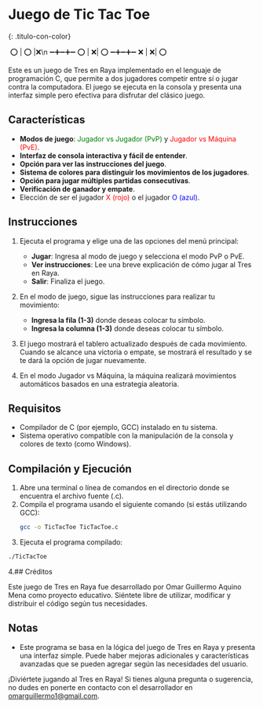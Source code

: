 # Juego de Tic Tac Toe
{: .titulo-con-color}

<style>
.titulo-con-color {
    font-size: 24px;
    font-weight: bold;
}
.titulo-verde {
    color: green;
}
.titulo-rojo {
    color: red;
}
.titulo-azul {
    color: blue;
}
</style>

⁣        ⭕ | ⭕ |❌\n
        ➖➕➖➕➖
        ⭕ |⁣ ❌| ⭕
        ➖➕➖➕➖
        ❌ | ❌| ⭕

Este es un juego de Tres en Raya implementado en el lenguaje de programación C, que permite a dos jugadores competir entre sí o jugar contra la computadora. El juego se ejecuta en la consola y presenta una interfaz simple pero efectiva para disfrutar del clásico juego.

## Características

- **Modos de juego**: <span style="color: green;">Jugador vs Jugador (PvP)</span> y <span style="color: red;">Jugador vs Máquina (PvE)</span>.
- **Interfaz de consola interactiva y fácil de entender**.
- **Opción para ver las instrucciones del juego**.
- **Sistema de colores para distinguir los movimientos de los jugadores**.
- **Opción para jugar múltiples partidas consecutivas**.
- **Verificación de ganador y empate**.
- Elección de ser el jugador <span style="color: red;">X (rojo)</span> o el jugador <span style="color: blue;">O (azul)</span>.

## Instrucciones

1. Ejecuta el programa y elige una de las opciones del menú principal:
   - **Jugar**: Ingresa al modo de juego y selecciona el modo PvP o PvE.
   - **Ver instrucciones**: Lee una breve explicación de cómo jugar al Tres en Raya.
   - **Salir**: Finaliza el juego.

2. En el modo de juego, sigue las instrucciones para realizar tu movimiento:
   - **Ingresa la fila (1-3)** donde deseas colocar tu símbolo.
   - **Ingresa la columna (1-3)** donde deseas colocar tu símbolo.

3. El juego mostrará el tablero actualizado después de cada movimiento. Cuando se alcance una victoria o empate, se mostrará el resultado y se te dará la opción de jugar nuevamente.

4. En el modo Jugador vs Máquina, la máquina realizará movimientos automáticos basados en una estrategia aleatoria.

## Requisitos

- Compilador de C (por ejemplo, GCC) instalado en tu sistema.
- Sistema operativo compatible con la manipulación de la consola y colores de texto (como Windows).

## Compilación y Ejecución

1. Abre una terminal o línea de comandos en el directorio donde se encuentra el archivo fuente (.c).
2. Compila el programa usando el siguiente comando (si estás utilizando GCC):
   ```bash
   gcc -o TicTacToe TicTacToe.c
    ```
3. Ejecuta el programa compilado:
  ```bash
  ./TicTacToe
   ```

4.## Créditos

Este juego de Tres en Raya fue desarrollado por Omar Guillermo Aquino Mena como proyecto educativo. Siéntete libre de utilizar, modificar y distribuir el código según tus necesidades.

## Notas

- Este programa se basa en la lógica del juego de Tres en Raya y presenta una interfaz simple. Puede haber mejoras adicionales y características avanzadas que se pueden agregar según las necesidades del usuario.

¡Diviértete jugando al Tres en Raya! Si tienes alguna pregunta o sugerencia, no dudes en ponerte en contacto con el desarrollador en [omarguillermo1@gmail.com](mailto:omarguillermo1@gmail.com).
